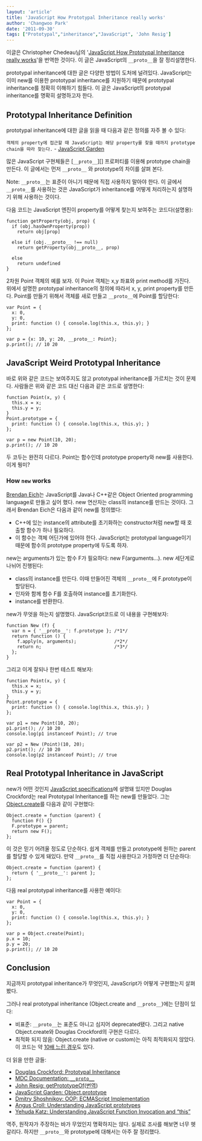```yaml
---
layout: 'article'
title: 'JavaScript How Prototypal Inheritance really works'
author: 'Changwoo Park'
date: '2011-09-30'
tags: ["Prototypal","inheritance","JavaScript", 'John Resig']
---
```


이글은 Christopher Chedeau님의 '[JavaScript How Prototypal Inheritance really works][]'을 번역한 것이다. 이 글은 JavaScript의 `__proto__`을 잘 정리설명한다.

[JavaScript How Prototypal Inheritance really works]: http://blog.vjeux.com/2011/javascript/how-prototypal-inheritance-really-works.html

prototypal inheritance에 대한 글은 다양한 방법이 도처에 널려있다. JavaScript는 이미 new를 이용한 prototypal inheritance를 지원하기 때문에 prototypal inheritance를 정확히 이해하기 힘들다. 이 글은 JavaScript의 prototypal inheritance를 명확히 설명하고자 한다.

## Prototypal Inheritance Definition

prototypal inheritance에 대한 글을 읽을 때 다음과 같은 정의를 자주 볼 수 있다:

`객체의 property에 접근할 때 JavaScript는 해당 property를 찾을 때까지 prototype chain을 따라 찾는다.` - [JavaScript Garden](http://bonsaiden.github.com/JavaScript-Garden/#object.prototype)

많은 JavaScript 구현체들은 [`__proto__`][] 프로퍼티를 이용해 prototype chain을 만든다. 이 글에서는 먼저 `__proto__` 와 prototype의 차이를 살펴 본다.

Note: `__proto__`는 표준이 아니기 때문에 직접 사용하지 말아야 한다. 이 글에서 `__proto__`를 사용하는 것은 JavaScript가 inheritance를 어떻게 처리하는지 설명하기 위해 사용하는 것이다.

다음 코드는 JavaScript 엔진이 property를 어떻게 찾는지 보여주는 코드다(설명용):

    function getProperty(obj, prop) {
      if (obj.hasOwnProperty(prop))
        return obj[prop]

      else if (obj.__proto__ !== null)
        return getProperty(obj__proto__, prop)

      else
        return undefined
    }

2차원 Point 객체의 예를 보자. 이 Point 객체는 x,y 좌표와 print method를 가진다. 위에서 설명한 prototypal inheritance의 정의에 따라서 x, y, print property를 만든다. Point를 만들기 위해서 객체를 새로 만들고 `__proto__`에 Point를 할당한다:

    var Point = {
      x: 0,
      y: 0,
      print: function () { console.log(this.x, this.y); }
    };

    var p = {x: 10, y: 20, __proto__: Point};
    p.print(); // 10 20

## JavaScript Weird Prototypal Inheritance

바로 위와 같은 코드는 보여주지도 않고 prototypal inheritance를 가르치는 것이 문제다. 사람들은 위와 같은 코드 대신 다음과 같은 코드로 설명한다:

    function Point(x, y) {
      this.x = x;
      this.y = y;
    }
    Point.prototype = {
      print: function () { console.log(this.x, this.y); }
    };

    var p = new Point(10, 20);
    p.print(); // 10 20

두 코두는 완전히 다르다. Point는 함수인데 prototype property와 new를 사용한다. 이게 뭥미?

### How `new` works

[Brendan Eich](http://brendaneich.com/)는 JavaScript를 Java나 C++같은 Object Oriented programming language로 만들고 싶어 했다. new 연산자는 class의 instance를 만드는 것이다. 그래서 Brendan Eich은 다음과 같이 new를 정의했다:

 * C++에 있는 instance의 attribute를 초기화하는 constructor처럼 new할 때 호출할 함수가 하나 필요하다.
 * 이 함수는 객체 어딘가에 있어야 한다. JavaScript는 prototypal language이기 때문에 함수의 prototype property에 두도록 하자.

new는 arguments가 있는 함수 F가 필요하다: new F(arguments…). new 세단게로 나뉘어 진행된다:

 - class의 instance를 만든다. 이때 만들어진 객체의 `__proto__`에 F.prototype이 할당된다.
 - 인자와 함께 함수 F를 호출하여 instance를 초기화한다.
 - instance를 반환한다.

new가 무엇을 하는지 설명했다. JavaScript코드로 이 내용을 구현해보자:

    function New (f) {
      var n = { '__proto__': f.prototype }; /*1*/
      return function () {
        f.apply(n, arguments);              /*2*/
        return n;                           /*3*/
      };
    }

그리고 이게 잘되나 한번 테스트 해보자:

    function Point(x, y) {
      this.x = x;
      this.y = y;
    }
    Point.prototype = {
      print: function () { console.log(this.x, this.y); }
    };

    var p1 = new Point(10, 20);
    p1.print(); // 10 20
    console.log(p1 instanceof Point); // true

    var p2 = New (Point)(10, 20);
    p2.print(); // 10 20
    console.log(p2 instanceof Point); // true

## Real Prototypal Inheritance in JavaScript

new가 어떤 것인지 [JavaScript specifications](http://www.ecma-international.org/publications/files/ECMA-ST/Ecma-262.pdf)에
설명돼 있지만 Douglas Crockford는 real Prototypal Inheritance를 하는 new를 만들었다. 그는 [Object.create](http://JavaScript.crockford.com/prototypal.html)를 다음과 같이 구현했다:

    Object.create = function (parent) {
      function F() {}
      F.prototype = parent;
      return new F();
    };

이 것은 믿기 어려울 정도로 단순하다. 쉽게 객체를 만들고 prototype에 원하는 parent를 할당할 수 있게 돼있다. 만약 `__proto__`를 직접 사용한다고 가정하면 더 단순하다:

    Object.create = function (parent) {
      return { '__proto__': parent };
    };

다음 real prototypal inheritance를 사용한 예이다:

    var Point = {
      x: 0,
      y: 0,
      print: function () { console.log(this.x, this.y); }
    };

    var p = Object.create(Point);
    p.x = 10;
    p.y = 20;
    p.print(); // 10 20

## Conclusion

지금까지 prototypal inheritance가 무엇인지, JavaScript가 어떻게 구현했는지 살펴봤다.

그러나 real prototypal inheritance (Object.create and `__proto__`)에는 단점이 있다:

 * 비표준: `__proto__`는 표준도 아니고 심지어 deprecated됐다. 그리고 native Object.create와 Douglas Crockford의 구현은 다르다.
 * 최적화 되지 않음: Object.create (native or custom)는 아직 최적화되지 않았다. 이 코드는 약 [10배 느린 경우](http://jsperf.com/object-create-vs-crockford-vs-jorge-vs-constructor/16)도 있다.

더 읽을 만한 글들:

 * [Douglas Crockford: Prototypal Inheritance](http://JavaScript.crockford.com/prototypal.html)
 * [MDC Documentation: `__proto__`](https://developer.mozilla.org/en/JavaScript/Reference/Global_Objects/Object/proto)
 * [John Resig: getPrototypeOf](http://ejohn.org/blog/objectgetprototypeof/)([번역](/articles/2011/1317693360.html))
 * [JavaScript Garden: Object.prototype](http://bonsaiden.github.com/JavaScript-Garden/#object.prototype)
 * [Dmitry Shoshnikov: OOP: ECMAScript Implementation](http://dmitrysoshnikov.com/ecmascript/chapter-7-2-oop-ecmascript-implementation/)
 * [Angus Croll: Understanding JavaScript prototypes](http://JavaScriptweblog.wordpress.com/2010/06/07/understanding-JavaScript-prototypes/)
 * [Yehuda Katz: Understanding JavaScript Function Invocation and “this”](http://yehudakatz.com/2011/08/11/understanding-JavaScript-function-invocation-and-this/)

역주, 원작자가 주장하는 바가 무었인지 명확하지는 않다. 실제로 조사를 해보면 너무 헷갈리다. 하지만 `__proto__`와 prototype에 대해서는 아주 잘 정리했다.

